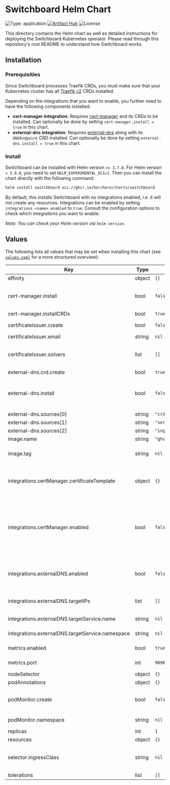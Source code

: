 # Switchboard Helm Chart

![Type: application](https://img.shields.io/badge/Type-application-informational)
[![Artifact Hub](https://img.shields.io/endpoint?url=https://artifacthub.io/badge/repository/switchboard)](https://artifacthub.io/packages/search?repo=switchboard)
![License](https://img.shields.io/github/license/borchero/switchboard-chart)

This directory contains the Helm chart as well as detailed instructions for deploying the
Switchboard Kubernetes operator. Please read through this repository's root README to understand
how Switchboard works.

## Installation

### Prerequisities

Since Switchboard processes Traefik CRDs, you must make sure that your Kubernetes cluster has all
[Traefik v2](https://github.com/traefik/traefik) CRDs installed.

Depending on the integrations that you want to enable, you further need to have the following
components installed:

- **cert-manager integration**: Requires [cert-manager](https://cert-manager.io) and its CRDs to be
  installed. Can optionally be done by setting `cert-manager.install = true` in this chart.
- **external-dns integration**: Requires
  [external-dns](https://github.com/kubernetes-sigs/external-dns) along with its `DNSEndpoint` CRD
  installed. Can optionally be done by setting `external-dns.install = true` in this chart.

### Install

Switchboard can be installed with Helm version `>= 3.7.0`. For Helm version `< 3.8.0`, you need to
set `HELM_EXPERIMENTAL_OCI=1`. Then you can install the chart directly with the following command:

```bash
helm install switchboard oci://ghcr.io/borchero/charts/switchboard
```

By default, this installs Switchboard with no integrations enabled, i.e. it will not create any
resources. Integrations can be enabled by setting `integrations.<name>.enabled` to `true`. Consult
the configuration options to check which integrations you want to enable.

_Note: You can check your Helm version via `helm version`._

## Values

The following lists all values that may be set when installing this chart (see
[`values.yaml`](./values.yaml) for a more structured overview):

| Key | Type | Default | Description |
|-----|------|---------|-------------|
| affinity | object | `{}` |  |
| cert-manager.install | bool | `false` | Whether the cert-manager chart should be installed.    See: https://artifacthub.io/packages/helm/cert-manager/cert-manager |
| cert-manager.installCRDs | bool | `true` |  |
| certificateIssuer.create | bool | `false` | Whether an ACME certificate issuer should be created for use with cert-manager. |
| certificateIssuer.email | string | `nil` |  |
| certificateIssuer.solvers | list | `[]` | The solvers to use for verifying that the domain is owned in the ACME challenge.    See: https://cert-manager.io/docs/configuration/acme/ |
| external-dns.crd.create | bool | `true` |  |
| external-dns.install | bool | `false` | Whether the external-dns chart should be installed. If installed manually, make sure to add    the `crd` item to the sources.    See: https://artifacthub.io/packages/helm/external-dns/external-dns |
| external-dns.sources[0] | string | `"crd"` |  |
| external-dns.sources[1] | string | `"service"` |  |
| external-dns.sources[2] | string | `"ingress"` |  |
| image.name | string | `"ghcr.io/borchero/switchboard"` | The switchboard image to use. |
| image.tag | string | `nil` | The switchboard image tag to use. If not provided, assumes the same version as the chart. |
| integrations.certManager.certificateTemplate | object | `{}` | The certificate template to use when creating certificates via the cert-manager    integration. Unless `certificateIssuer.create` is set to `true` when installing this    chart, setting `.spec.IssuerRef` is required. |
| integrations.certManager.enabled | bool | `false` | Whether the cert-manager integration should be enabled. If enabled, `Certificate`    resources are created by Switchboard. Setting this to `true` requires specifying an issuer    via `integrations.certManager.issuer` or letting the chart create its own issuer by    setting `certificateIssuer.create = true` and specifying additional properties for the    certificate issuer. |
| integrations.externalDNS.enabled | bool | `false` | Whether the external-dns integration should be enabled. If enabled `DNSEndpoint` resources    are created by Switchboard. Setting this to `true` requires specifying the target via    `integrations.externalDNS.target`. |
| integrations.externalDNS.targetIPs | list | `[]` | The static IP addresses that created DNS records should point to. Must not be provided    if the target service is set. |
| integrations.externalDNS.targetService.name | string | `nil` | The name of the (Traefik) service whose IP address should be used for DNS records. |
| integrations.externalDNS.targetService.namespace | string | `nil` | The namespace of the (Traefik) service whose IP address should be used for DNS records. |
| metrics.enabled | bool | `true` | Whether the metrics endpoint should be enabled. |
| metrics.port | int | `9090` | The port on which Prometheus metrics can be scraped on path `/metrics`. |
| nodeSelector | object | `{}` |  |
| podAnnotations | object | `{}` | Annotations to set on the switchboard pod. |
| podMonitor.create | bool | `false` | Whether a PodMonitor should be created which can be used to scrape the metrics endpoint. Ignored if `metrics.enabled` is set to `false` |
| podMonitor.namespace | string | `nil` | The namespace where the monitor should be created in. Defaults to the release namespace. |
| replicas | int | `1` | The number of manager replicas to use. |
| resources | object | `{}` | The resources to use for the operator. |
| selector.ingressClass | string | `nil` | When set, Switchboard only processes ingress routes with the `kubernetes.io/ingress.class`    annotation set to this value. |
| tolerations | list | `[]` |  |
